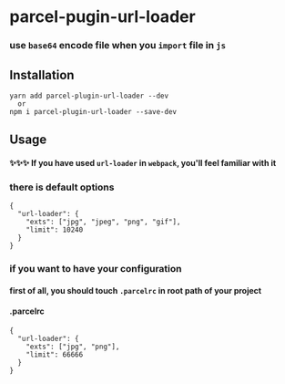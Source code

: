 # parcel-pugin-url-loader  

### use `base64` encode file when you `import` file in `js`    

## Installation
```
yarn add parcel-plugin-url-loader --dev
  or
npm i parcel-plugin-url-loader --save-dev
```


## Usage

#### ✨✨✨ If you have used `url-loader` in `webpack`, you'll feel familiar with it  

### there is default options  
```
{
  "url-loader": {
    "exts": ["jpg", "jpeg", "png", "gif"],
    "limit": 10240
  }
}
```  

### if you want to have your configuration  

#### first of all, you should touch `.parcelrc` in root path of your project  

#### .parcelrc
```
{
  "url-loader": {
    "exts": ["jpg", "png"],
    "limit": 66666
  }
}

```
